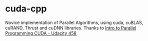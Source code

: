 # cuda-cpp

Novice implementation of Parallel Algorithms, using cuda, cuBLAS, cuRAND, Thrust and cuDNN libraries.
Thanks to [Intro to Parallel Programming CUDA - Udacity 458](https://youtube.com/playlist?list=PLGvfHSgImk4aweyWlhBXNF6XISY3um82_)
